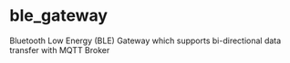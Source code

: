 # ble_gateway
Bluetooth Low Energy (BLE) Gateway which supports bi-directional data transfer with MQTT Broker
